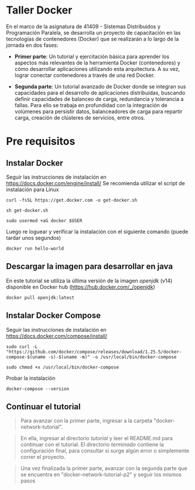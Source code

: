 # Taller Docker 
En el marco de la asignatura de 41409 - Sistemas Distribuidos y Programación Paralela, se desarrolla un proyecto de capacitación en las tecnologías de contenedores (Docker) que se realizarán a lo largo de la jornada en dos fases:

* **Primer parte**: Un tutorial y ejercitación básica para aprender los aspectos más relevantes de la herramienta Docker (contenedores) y cómo desarrollar aplicaciones utilizando esta arquitectura.  A su vez, lograr conectar contenedores a través de una red Docker.

* **Segunda parte**: Un tutorial avanzado de Docker donde se integran sus capacidades para el desarrollo de aplicaciones distribuidas, buscando definir capacidades de balanceo de carga, redundancia y tolerancia a fallas. Para ello se trabaja en profundidad con la integración de volúmenes para persistir datos, balanceadores de carga para repartir carga, creación de clústeres de servicios, entre otros.

# Pre requisitos
## Instalar Docker
Seguir las instrucciones de instalación en https://docs.docker.com/engine/install/
Se recomienda utilizar el script de instalación para Linux
```
curl -fsSL https://get.docker.com -o get-docker.sh
```
```
sh get-docker.sh
```
```
sudo usermod +aG docker $USER
```
Luego re loguear y verificar la instalación con el siguiente comando (puede tardar unos segundos)
```
docker run hello-world
```
## Descargar la imagen para desarrollar en java
En este tutorial se utiliza la última versión de la imagen *openjdk* (v14) disponible en Docker hub (https://hub.docker.com/_/openjdk)
```
docker pull openjdk:latest
```
## Instalar Docker Compose
Seguir las instrucciones de instalación en https://docs.docker.com/compose/install/
```
sudo curl -L "https://github.com/docker/compose/releases/download/1.25.5/docker-compose-$(uname -s)-$(uname -m)" -o /usr/local/bin/docker-compose
```
```
sudo chmod +x /usr/local/bin/docker-compose
```
Probar la instalación
```
docker-compose --version
```
## Continuar el tutorial
>Para avanzar con la primer parte, ingresar a la carpeta "docker-network-tutorial".

>En ella, ingresar al directorio *tutorial* y leer el README.md para continuar con el tutorial. El directorio *terminado* contiene la configuración final, para consultar si surge algún error o simplemente correr el proyecto.

>Una vez finalizada la primer parte, avanzar con la segunda parte que se encuentra en "docker-network-tutorial-p2" y seguir los mismos pasos

